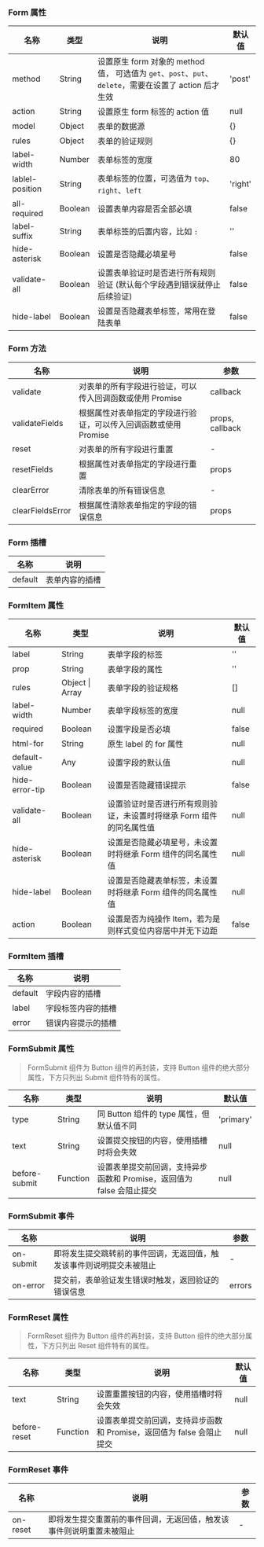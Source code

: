 ### Form 属性

| 名称            | 类型    | 说明                                                                                                   | 默认值  |
| --------------- | ------- | ------------------------------------------------------------------------------------------------------ | ------- |
| method          | String  | 设置原生 form 对象的 method 值， 可选值为 `get`、`post`、`put`、`delete`，需要在设置了 action 后才生效 | 'post'  |
| action          | String  | 设置原生 form 标签的 action 值                                                                         | null    |
| model           | Object  | 表单的数据源                                                                                           | {}      |
| rules           | Object  | 表单的验证规则                                                                                         | {}      |
| label-width     | Number  | 表单标签的宽度                                                                                         | 80      |
| lablel-position | String  | 表单标签的位置，可选值为 `top`、`right`、`left`                                                        | 'right' |
| all-required    | Boolean | 设置表单内容是否全部必填                                                                               | false   |
| label-suffix    | String  | 表单标签的后置内容，比如 `:`                                                                           | ''      |
| hide-asterisk   | Boolean | 设置是否隐藏必填星号                                                                                   | false   |
| validate-all    | Boolean | 设置表单验证时是否进行所有规则验证 (默认每个字段遇到错误就停止后续验证)                                | false   |
| hide-label      | Boolean | 设置是否隐藏表单标签，常用在登陆表单                                                                   | false   |

### Form 方法

| 名称             | 说明                                                             | 参数            |
| ---------------- | ---------------------------------------------------------------- | --------------- |
| validate         | 对表单的所有字段进行验证，可以传入回调函数或使用 Promise         | callback        |
| validateFields   | 根据属性对表单指定的字段进行验证，可以传入回调函数或使用 Promise | props, callback |
| reset            | 对表单的所有字段进行重置                                         | -               |
| resetFields      | 根据属性对表单指定的字段进行重置                                 | props           |
| clearError       | 清除表单的所有错误信息                                           | -               |
| clearFieldsError | 根据属性清除表单指定的字段的错误信息                             | props           |

### Form 插槽

| 名称    | 说明           |
| ------- | -------------- |
| default | 表单内容的插槽 |

### FormItem 属性

| 名称           | 类型            | 说明                                                                 | 默认值 |
| -------------- | --------------- | -------------------------------------------------------------------- | ------ |
| label          | String          | 表单字段的标签                                                       | ''     |
| prop           | String          | 表单字段的属性                                                       | ''     |
| rules          | Object \| Array | 表单字段的验证规格                                                   | []     |
| label-width    | Number          | 表单字段标签的宽度                                                   | null   |
| required       | Boolean         | 设置字段是否必填                                                     | false  |
| html-for       | String          | 原生 label 的 for 属性                                               | null   |
| default-value  | Any             | 设置字段的默认值                                                     | null   |
| hide-error-tip | Boolean         | 设置是否隐藏错误提示                                                 | false  |
| validate-all   | Boolean         | 设置验证时是否进行所有规则验证，未设置时将继承 Form 组件的同名属性值 | null   |
| hide-asterisk  | Boolean         | 设置是否隐藏必填星号，未设置时将继承 Form 组件的同名属性值           | null   |
| hide-label     | Boolean         | 设置是否隐藏表单标签，未设置时将继承 Form 组件的同名属性值           | null   |
| action         | Boolean         | 设置是否为纯操作 Item，若为是则样式变位内容居中并无下边距            | false  |

### FormItem 插槽

| 名称    | 说明               |
| ------- | ------------------ |
| default | 字段内容的插槽     |
| label   | 字段标签内容的插槽 |
| error   | 错误内容提示的插槽 |

### FormSubmit 属性

> FormSubmit 组件为 Button 组件的再封装，支持 Button 组件的绝大部分属性，下方只列出 Submit 组件特有的属性。

| 名称          | 类型     | 说明                                                                  | 默认值    |
| ------------- | -------- | --------------------------------------------------------------------- | --------- |
| type          | String   | 同 Button 组件的 type 属性，但默认值不同                              | 'primary' |
| text          | String   | 设置提交按钮的内容，使用插槽时将会失效                                | null      |
| before-submit | Function | 设置表单提交前回调，支持异步函数和 Promise，返回值为 false 会阻止提交 | null      |

### FormSubmit 事件

| 名称      | 说明                                                                 | 参数   |
| --------- | -------------------------------------------------------------------- | ------ |
| on-submit | 即将发生提交跳转前的事件回调，无返回值，触发该事件则说明提交未被阻止 | -      |
| on-error  | 提交前，表单验证发生错误时触发，返回验证的错误信息                   | errors |

### FormReset 属性

> FormReset 组件为 Button 组件的再封装，支持 Button 组件的绝大部分属性，下方只列出 Reset 组件特有的属性。

| 名称         | 类型     | 说明                                                                  | 默认值 |
| ------------ | -------- | --------------------------------------------------------------------- | ------ |
| text         | String   | 设置重置按钮的内容，使用插槽时将会失效                                | null   |
| before-reset | Function | 设置表单提交前回调，支持异步函数和 Promise，返回值为 false 会阻止提交 | null   |

### FormReset 事件

| 名称     | 说明                                                                 | 参数 |
| -------- | -------------------------------------------------------------------- | ---- |
| on-reset | 即将发生提交重置前的事件回调，无返回值，触发该事件则说明重置未被阻止 | -    |
